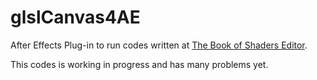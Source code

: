 # glslCanvas4AE

After Effects Plug-in to run codes written at [The Book of Shaders Editor](http://editor.thebookofshaders.com/).

This codes is working in progress and has many problems yet.